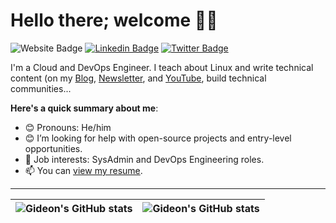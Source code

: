 # Hello there; welcome 👋🏾

![Website Badge](https://img.shields.io/badge/-gideonaleonogwe.com-000000?style=for-the-badge&logo=Google-Chrome&logoColor=white&link=https://gideonaleonogwe.com) [![Linkedin Badge](https://img.shields.io/badge/-GideonAleonogwe-blue?style=for-the-badge&logo=Linkedin&logoColor=white&link=https://www.linkedin.com/in/gideon-aleonogwe/)](https://www.linkedin.com/in/gideon-aleonogwe/) [![Twitter Badge](https://img.shields.io/badge/-@theGcoding-1ca0f1?style=for-the-badge&logo=twitter&logoColor=white&link=https://twitter.com/theGcoding)](https://twitter.com/theGcoding)

I'm a Cloud and DevOps Engineer. I teach about Linux and write technical content (on my [Blog](https://dev.to/gideonisbuilding), [Newsletter](#), and [YouTube](#), build technical communities...

**Here's a quick summary about me**:

- 😊 Pronouns: He/him
- 😊 I’m looking for help with open-source projects and entry-level opportunities.
- 💼 Job interests: SysAdmin and DevOps Engineering roles.
- 📫 You can [view my resume](https://docs.google.com/document/d/10jOpNanX3taUh1FhJYPDFrNPwTJK9wTl_AnODrZNmYc/edit?usp=sharing).

---

| <img align="center" src="https://github-readme-stats.vercel.app/api?username=GideonIsBuilding&show_icons=true&include_all_commits=true&hide_border=true" alt="Gideon's GitHub stats" /> | <img align="center" src="https://github-readme-stats.vercel.app/api/top-langs/?username=GideonIsBuilding&langs_count=8&layout=compact&hide_border=true" alt="Gideon's GitHub stats" /> |
| ------------- | ------------- |
